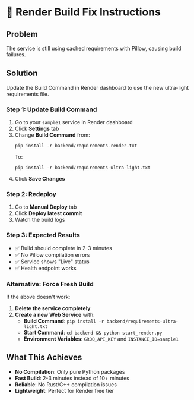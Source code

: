 # 🔧 Render Build Fix Instructions

## Problem
The service is still using cached requirements with Pillow, causing build failures.

## Solution
Update the Build Command in Render dashboard to use the new ultra-light requirements file.

### Step 1: Update Build Command
1. Go to your `sample1` service in Render dashboard
2. Click **Settings** tab
3. Change **Build Command** from:
   ```
   pip install -r backend/requirements-render.txt
   ```
   To:
   ```
   pip install -r backend/requirements-ultra-light.txt
   ```
4. Click **Save Changes**

### Step 2: Redeploy
1. Go to **Manual Deploy** tab
2. Click **Deploy latest commit**
3. Watch the build logs

### Step 3: Expected Results
- ✅ Build should complete in 2-3 minutes
- ✅ No Pillow compilation errors
- ✅ Service shows "Live" status
- ✅ Health endpoint works

### Alternative: Force Fresh Build
If the above doesn't work:
1. **Delete the service completely**
2. **Create a new Web Service** with:
   - **Build Command**: `pip install -r backend/requirements-ultra-light.txt`
   - **Start Command**: `cd backend && python start_render.py`
   - **Environment Variables**: `GROQ_API_KEY` and `INSTANCE_ID=sample1`

## What This Achieves
- **No Compilation**: Only pure Python packages
- **Fast Build**: 2-3 minutes instead of 10+ minutes
- **Reliable**: No Rust/C++ compilation issues
- **Lightweight**: Perfect for Render free tier
